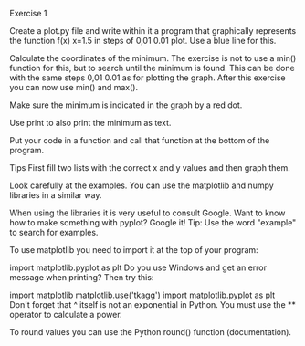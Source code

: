 Exercise 1

Create a plot.py file and write within it a program that graphically represents the function f(x)
x=1.5 in steps of
0,01
0.01 plot. Use a blue line for this.

Calculate the coordinates of the minimum. The exercise is not to use a min() function for this, but to search until the minimum is found. This can be done with the same steps
0,01
0.01 as for plotting the graph. After this exercise you can now use min() and max().

Make sure the minimum is indicated in the graph by a red dot.

Use print to also print the minimum as text.

Put your code in a function and call that function at the bottom of the program.

Tips
First fill two lists with the correct x and y values and then graph them.

Look carefully at the examples. You can use the matplotlib and numpy libraries in a similar way.

When using the libraries it is very useful to consult Google. Want to know how to make something with pyplot? Google it! Tip: Use the word "example" to search for examples.

To use matplotlib you need to import it at the top of your program:

  import matplotlib.pyplot as plt
Do you use Windows and get an error message when printing? Then try this:

  import matplotlib
  matplotlib.use('tkagg')
  import matplotlib.pyplot as plt
Don't forget that ^ itself is not an exponential in Python. You must use the ** operator to calculate a power.

To round values you can use the Python round() function (documentation).